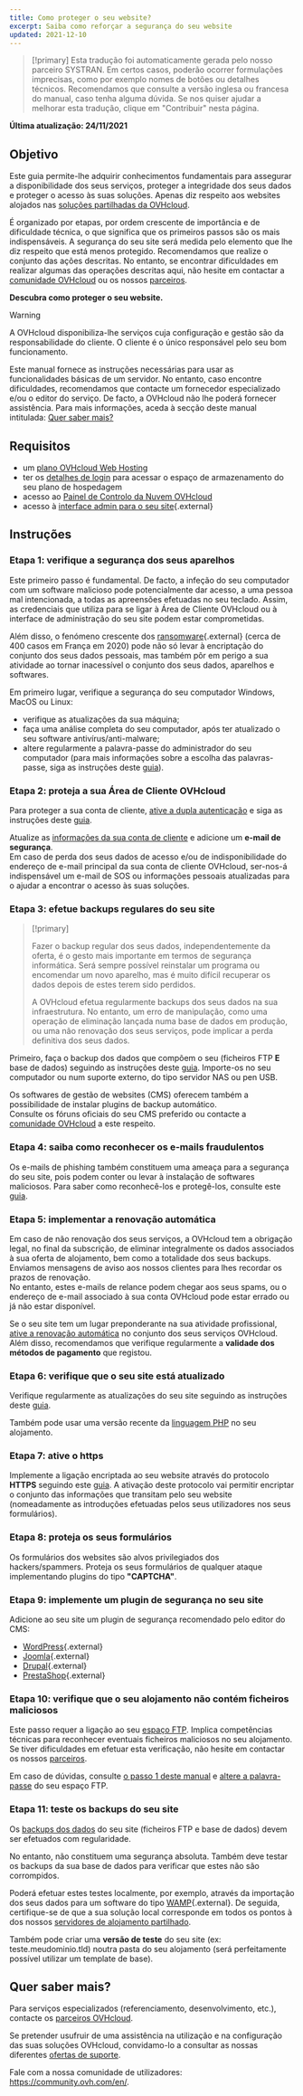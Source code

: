 ```yaml
---
title: Como proteger o seu website?
excerpt: Saiba como reforçar a segurança do seu website 
updated: 2021-12-10
---
```


> [!primary]
> Esta tradução foi automaticamente gerada pelo nosso parceiro SYSTRAN. Em certos casos, poderão ocorrer formulações imprecisas, como por exemplo nomes de botões ou detalhes técnicos. Recomendamos que consulte a versão inglesa ou francesa do manual, caso tenha alguma dúvida. Se nos quiser ajudar a melhorar esta tradução, clique em "Contribuir" nesta página.
>

**Última atualização: 24/11/2021**

## Objetivo

Este guia permite-lhe adquirir conhecimentos fundamentais para assegurar a disponibilidade dos seus serviços, proteger a integridade dos seus dados e proteger o acesso às suas soluções. Apenas diz respeito aos websites alojados nas [soluções partilhadas da OVHcloud](https://www.ovhcloud.com/pt/web-hosting/).

É organizado por etapas, por ordem crescente de importância e de dificuldade técnica, o que significa que os primeiros passos são os mais indispensáveis. A segurança do seu site será medida pelo elemento que lhe diz respeito que está menos protegido. Recomendamos que realize o conjunto das ações descritas. No entanto, se encontrar dificuldades em realizar algumas das operações descritas aqui, não hesite em contactar a [comunidade OVHcloud](https://community.ovh.com/en/) ou os nossos [parceiros](https://partner.ovhcloud.com/pt/directory/).

**Descubra como proteger o seu website.**

> [!warning]
>
> A OVHcloud disponibiliza-lhe serviços cuja configuração e gestão são da responsabilidade do cliente. O cliente é o único responsável pelo seu bom funcionamento.
>
> Este manual fornece as instruções necessárias para usar as funcionalidades básicas de um servidor. No entanto, caso encontre dificuldades, recomendamos que contacte um fornecedor especializado e/ou o editor do serviço. De facto, a OVHcloud não lhe poderá fornecer assistência. Para mais informações, aceda à secção deste manual intitulada: [Quer saber mais?](#gofurther)
>

## Requisitos

- um [plano OVHcloud Web Hosting](https://www.ovhcloud.com/pt/web-hosting/)
- ter os [detalhes de login](/pages/web_cloud/web_hosting/ftp_connection#1-recuperar-as-informacoes-de-acesso) para acessar o espaço de armazenamento do seu plano de hospedagem
- acesso ao [Painel de Controlo da Nuvem OVHcloud](https://www.ovh.com/auth/?action=gotomanager&from=https://www.ovh.pt/&ovhSubsidiary=pt)
- acesso à [interface admin para o seu site](https://codex.wordpress.org/pt-br:Primeiros_Passos_com_o_WordPress){.external}

## Instruções

### Etapa 1: verifique a segurança dos seus aparelhos <a name="local"></a>

Este primeiro passo é fundamental. De facto, a infeção do seu computador com um software malicioso pode potencialmente dar acesso, a uma pessoa mal intencionada, a todas as apreensões efetuadas no seu teclado. Assim, as credenciais que utiliza para se ligar à Área de Cliente OVHcloud ou à interface de administração do seu site podem estar comprometidas.

Além disso, o fenómeno crescente dos [ransomware](https://www.ncsc.gov.uk/guidance/mitigating-malware-and-ransomware-attacks){.external} (cerca de 400 casos em França em 2020) pode não só levar à encriptação do conjunto dos seus dados pessoais, mas também pôr em perigo a sua atividade ao tornar inacessível o conjunto dos seus dados, aparelhos e softwares. 

Em primeiro lugar, verifique a segurança do seu computador Windows, MacOS ou Linux:

- verifique as atualizações da sua máquina;
- faça uma análise completa do seu computador, após ter atualizado o seu software antivírus/anti-malware;
- altere regularmente a palavra-passe do administrador do seu computador (para mais informações sobre a escolha das palavras-passe, siga as instruções deste [guia](/pages/account_and_service_management/account_information/all_about_username#criar-uma-password-solida-e-unica)).

### Etapa 2: proteja a sua Área de Cliente OVHcloud

Para proteger a sua conta de cliente, [ative a dupla autenticação](/pages/account_and_service_management/account_information/secure-ovhcloud-account-with-2fa) e siga as instruções deste [guia](/pages/account_and_service_management/account_information/all_about_username).

Atualize as [informações da sua conta de cliente](/pages/account_and_service_management/account_information/all_about_username#modificar-as-minhas-informacoes-pessoais) e adicione um **e-mail de segurança**.<br>
Em caso de perda dos seus dados de acesso e/ou de indisponibilidade do endereço de e-mail principal da sua conta de cliente OVHcloud, ser-nos-á indispensável um e-mail de SOS ou informações pessoais atualizadas para o ajudar a encontrar o acesso às suas soluções.

### Etapa 3: efetue backups regulares do seu site <a name="backup"></a>

> [!primary]
>
> Fazer o backup regular dos seus dados, independentemente da oferta, é o gesto mais importante em termos de segurança informática. Será sempre possível reinstalar um programa ou encomendar um novo aparelho, mas é muito difícil recuperar os dados depois de estes terem sido perdidos.
>
> A OVHcloud efetua regularmente backups dos seus dados na sua infraestrutura. No entanto, um erro de manipulação, como uma operação de eliminação lançada numa base de dados em produção, ou uma não renovação dos seus serviços, pode implicar a perda definitiva dos seus dados.
>

Primeiro, faça o backup dos dados que compõem o seu (ficheiros FTP **E** base de dados) seguindo as instruções deste [guia](/pages/web_cloud/web_hosting/exporter-son-site-web). Importe-os no seu computador ou num suporte externo, do tipo servidor NAS ou pen USB.

Os softwares de gestão de websites (CMS) oferecem também a possibilidade de instalar plugins de backup automático.<br>
Consulte os fóruns oficiais do seu CMS preferido ou contacte a [comunidade OVHcloud](https://community.ovh.com/en/) a este respeito.

### Etapa 4: saiba como reconhecer os e-mails fraudulentos

Os e-mails de phishing também constituem uma ameaça para a segurança do seu site, pois podem conter ou levar à instalação de softwares maliciosos. Para saber como reconhecê-los e protegê-los, consulte este [guia](/pages/account_and_service_management/account_information/phishing_care).

### Etapa 5: implementar a renovação automática

Em caso de não renovação dos seus serviços, a OVHcloud tem a obrigação legal, no final da subscrição, de eliminar integralmente os dados associados à sua oferta de alojamento, bem como a totalidade dos seus backups. Enviamos mensagens de aviso aos nossos clientes para lhes recordar os prazos de renovação.<br>
No entanto, estes e-mails de relance podem chegar aos seus spams, ou o endereço de e-mail associado à sua conta OVHcloud pode estar errado ou já não estar disponível.

Se o seu site tem um lugar preponderante na sua atividade profissional, [ative a renovação automática](/pages/account_and_service_management/managing_billing_payments_and_services/how_to_use_automatic_renewal#aceder-a-parametrizacao-dos-seus-servicos) no conjunto dos seus serviços OVHcloud.<br>
Além disso, recomendamos que verifique regularmente a **validade dos métodos de pagamento** que registou.

### Etapa 6: verifique que o seu site está atualizado

Verifique regularmente as atualizações do seu site seguindo as instruções deste [guia](/pages/web_cloud/web_hosting/diagnostic_403_forbidden#22-atualizar-o-website).

Também pode usar uma versão recente da [linguagem PHP](/pages/web_cloud/web_hosting/php_configure_php_on_your_web_hosting_2014) no seu alojamento.

### Etapa 7: ative o https

Implemente a ligação encriptada ao seu website através do protocolo **HTTPS** seguindo este [guia](/pages/web_cloud/web_hosting/ssl-activate-https-website). A ativação deste protocolo vai permitir encriptar o conjunto das informações que transitam pelo seu website (nomeadamente as introduções efetuadas pelos seus utilizadores nos seus formulários).

### Etapa 8: proteja os seus formulários

Os formulários dos websites são alvos privilegiados dos hackers/spammers. Proteja os seus formulários de qualquer ataque implementando plugins do tipo **"CAPTCHA"**.

### Etapa 9: implemente um plugin de segurança no seu site

Adicione ao seu site um plugin de segurança recomendado pelo editor do CMS:

- [WordPress](https://pt.wordpress.org/){.external}
- [Joomla](https://downloads.joomla.org/pt/){.external}
- [Drupal](https://www.drupal.org/){.external}
- [PrestaShop](https://www.prestashop.com/pt){.external}

### Etapa 10: verifique que o seu alojamento não contém ficheiros maliciosos

Este passo requer a ligação ao seu [espaço FTP](/pages/web_cloud/web_hosting/ftp_connection). Implica competências técnicas para reconhecer eventuais ficheiros maliciosos no seu alojamento. Se tiver dificuldades em efetuar esta verificação, não hesite em contactar os nossos [parceiros](https://partner.ovhcloud.com/pt/directory/).

Em caso de dúvidas, consulte [o passo 1 deste manual](#local) e [altere a palavra-passe](/pages/web_cloud/web_hosting/ftp_change_password) do seu espaço FTP.

### Etapa 11: teste os backups do seu site

Os [backups dos dados](#backup) do seu site (ficheiros FTP e base de dados) devem ser efetuados com regularidade.

No entanto, não constituem uma segurança absoluta. Também deve testar os backups da sua base de dados para verificar que estes não são corrompidos.

Poderá efetuar estes testes localmente, por exemplo, através da importação dos seus dados para um software do tipo [WAMP](https://www.wampserver.com/){.external}. De seguida, certifique-se de que a sua solução local corresponde em todos os pontos à dos nossos [servidores de alojamento partilhado](https://webhosting-infos.hosting.ovh.net/).

Também pode criar uma **versão de teste** do seu site (ex: teste.meudominio.tld) noutra pasta do seu alojamento (será perfeitamente possível utilizar um template de base).

## Quer saber mais? <a name="gofurther"></a>

Para serviços especializados (referenciamento, desenvolvimento, etc.), contacte os [parceiros OVHcloud](https://partner.ovhcloud.com/pt/directory/).

Se pretender usufruir de uma assistência na utilização e na configuração das suas soluções OVHcloud, convidamo-lo a consultar as nossas diferentes [ofertas de suporte](https://www.ovhcloud.com/pt/support-levels/).

Fale com a nossa comunidade de utilizadores: <https://community.ovh.com/en/>.
